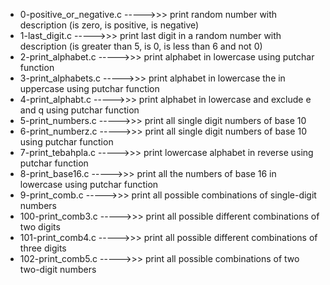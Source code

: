 * 0-positive_or_negative.c ----->>> print random number with description (is zero, is positive, is negative)
* 1-last_digit.c ----->>> print last digit in a random number with description (is greater than 5, is 0, is less than 6 and not 0)
* 2-print_alphabet.c ----->>> print alphabet in lowercase using putchar function
* 3-print_alphabets.c ----->>> print alphabet in lowercase the in uppercase using putchar function
* 4-print_alphabt.c ----->>> print alphabet in lowercase and exclude e and q using putchar function
* 5-print_numbers.c ----->>> print all single digit numbers of base 10
* 6-print_numberz.c ----->>> print all single digit numbers of base 10 using putchar function
* 7-print_tebahpla.c ----->>> print lowercase alphabet in reverse using putchar function
* 8-print_base16.c ----->>> print all the numbers of base 16 in lowercase using putchar function
* 9-print_comb.c ----->>> print all possible combinations of single-digit numbers
* 100-print_comb3.c ----->>> print all possible different combinations of two digits
* 101-print_comb4.c ----->>> print all possible different combinations of three digits
* 102-print_comb5.c ----->>> print all possible combinations of two two-digit numbers
